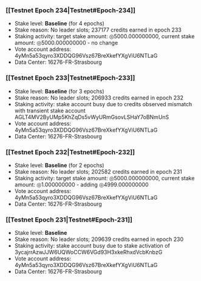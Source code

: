 ### [[Testnet Epoch 234|Testnet#Epoch-234]]
* Stake level: **Baseline** (for 4 epochs)
* Stake reason: No leader slots; 237177 credits earned in epoch 233
* Staking activity: target stake amount: ◎5000.000000000, current stake amount: ◎5000.000000000 - no change
* Vote account address: 4yMn5a53qyro3XDDQG96Vsz67BreXkefYXgViU6NTLaG
* Data Center: 16276-FR-Strasbourg
### [[Testnet Epoch 233|Testnet#Epoch-233]]
* Stake level: **Baseline** (for 3 epochs)
* Stake reason: No leader slots; 206933 credits earned in epoch 232
* Staking activity: stake account busy due to credits observed mismatch with transient stake account AGLT4MV2ByUMp5KhZqDs5vWyURmGsovLSHaY7oBNmUnS
* Vote account address: 4yMn5a53qyro3XDDQG96Vsz67BreXkefYXgViU6NTLaG
* Data Center: 16276-FR-Strasbourg
### [[Testnet Epoch 232|Testnet#Epoch-232]]
* Stake level: **Baseline** (for 2 epochs)
* Stake reason: No leader slots; 202582 credits earned in epoch 231
* Staking activity: target stake amount: ◎5000.000000000, current stake amount: ◎1.000000000 - adding ◎4999.000000000
* Vote account address: 4yMn5a53qyro3XDDQG96Vsz67BreXkefYXgViU6NTLaG
* Data Center: 16276-FR-Strasbourg
### [[Testnet Epoch 231|Testnet#Epoch-231]]
* Stake level: **Baseline**
* Stake reason: No leader slots; 209639 credits earned in epoch 230
* Staking activity: stake account busy due to stake activation of 3ycajrrAzwJJW6UQWoCCW6VGd93H3xkeRhxdVcbKnbzG
* Vote account address: 4yMn5a53qyro3XDDQG96Vsz67BreXkefYXgViU6NTLaG
* Data Center: 16276-FR-Strasbourg